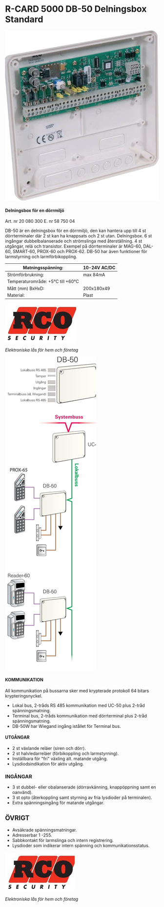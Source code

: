 # **R-CARD 5000** DB-50 Delningsbox Standard

![](_page_0_Picture_1.jpeg)

#### Delningsbox för en dörrmiljö

Art. nr 20 080 300 E. nr 58 750 04

DB-50 är en delningsbox för en dörrmiljö, den kan hantera upp till 4 st dörrterminaler där 2 st kan ha knappsats och 2 st utan. Delningsbox. 6 st ingångar dubbelbalanserade och strömslinga med återställning. 4 st utgångar, relä och transistor. Exempel på dörrterminaler är MAG-60, DAL-60, SMART-60, PROX-60 och PROX-62. DB-50 har även funktioner för larmstyrning och larmförbikoppling.

| Matningsspänning:                 | 10-24V AC/DC |
|-----------------------------------|--------------|
| Strömförbrukning:                 | max 84mA     |
| Temperaturområde: +5°C till +60°C |              |
| Mått (mm) BxHxD:                  | 200x180x49   |
| Material:                         | Plast        |

![](_page_0_Picture_6.jpeg)

*Elektroniska lås för hem och företag*

![](_page_1_Figure_0.jpeg)

#### KOMMUNIKATION

All kommunikation på bussarna sker med krypterade protokoll 64 bitars krypteringsnyckel.

- Lokal bus, 2-tråds RS 485 kommunikation med UC-50 plus 2-tråd spänningsmatning.
- Terminal bus, 2-tråds kommunikation med dörrterminal plus 2-tråd spänningsmatning.
- DB-50W har Wiegand ingång istållet för Terminal bus.

#### UTGÅNGAR

- 2 st växlande reläer (siren och dörr).
- 2 st halvledarreläer (förbikoppling och larmstyrning).
- Inställbara för "fri" växling alt. matande utgång.
- Lysdiodsindikation för aktiv utgång.

### INGÅNGAR

- 3 st dubbel- eller obalanserade (dörravkänning, knappöppning samt en oanvänd).
- 3 st opto (återkoppling samt styrning av fria lysdioder på terminalen).
- Extra spänningsingång för matande utgångar.

## ÖVRIGT

- Avsäkrade spänningsmatningar.
- Adresserbar 1 -255.
- Sabbkontakt för larmslinga och intern registrering.
- Lysdioder som indikerar intern spänning och kommunikationsstatus.

![](_page_1_Picture_20.jpeg)

*Elektroniska lås för hem och företag*